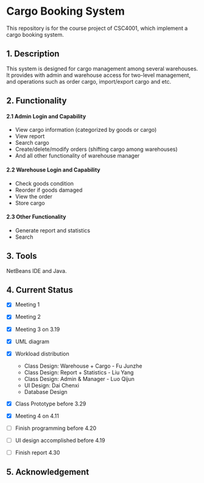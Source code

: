 # Cargo Booking System
This repository is for the course project of CSC4001, which implement a cargo booking system.

## 1. Description
This system is designed for cargo management among several warehouses. It provides with admin and warehouse access for two-level management, and operations such as order cargo, import/export cargo and etc.

## 2. Functionality
#### 2.1 Admin Login and Capability
- View cargo information (categorized by goods or cargo)
- View report
- Search cargo
- Create/delete/modify orders (shifting cargo among warehouses)
- And all other functionality of warehouse manager

#### 2.2 Warehouse Login and Capability
- Check goods condition
- Reorder if goods damaged
- View the order
- Store cargo

#### 2.3 Other Functionality
- Generate report and statistics
- Search

## 3. Tools
NetBeans IDE and Java.

## 4. Current Status

- [x] Meeting 1
- [x] Meeting 2
- [x] Meeting 3 on 3.19
- [x] UML diagram
- [x] Workload distribution
  - Class Design: Warehouse + Cargo - Fu Junzhe
  - Class Design: Report + Statistics - Liu Yang
  - Class Design: Admin & Manager - Luo Qijun
  - UI Design: Dai Chenxi
  - Database Design
- [x] Class Prototype before 3.29
- [x] Meeting 4 on 4.11
- [ ] Finish programming before 4.20
- [ ] UI design accomplished before 4.19
- [ ] Finish report 4.30



## 5. Acknowledgement
